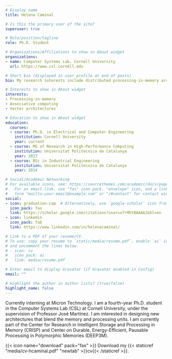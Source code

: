 ```yaml
---
# Display name
title: Helena Caminal

# Is this the primary user of the site?
superuser: true

# Role/position/tagline
role: Ph.D. Student

# Organizations/Affiliations to show in About widget
organizations:
- name: Computer Systems Lab, Cornell University
  url: https://www.csl.cornell.edu

# Short bio (displayed in user profile at end of posts)
bio: My research interests include distributed processing-in-memory architectures, associative computing, and vector architectures.

# Interests to show in About widget
interests:
- Processing-in-memory
- Associative computing
- Vector architectures

# Education to show in About widget
education:
  courses:
  - course: Ph.D. in Electrical and Computer Engineering
    institution: Cornell University
    year: current
  - course: MS of Research in High-Performance Computing
    institution: Universitat Politecnica de Catalunya
    year: 2017
  - course: BSc in Industrial Engineering
    institution: Universitat Politecnica de Catalunya
    year: 2014

# Social/Academic Networking
# For available icons, see: https://sourcethemes.com/academic/docs/page-builder/#icons
#   For an email link, use "fas" icon pack, "envelope" icon, and a link in the
#   form "mailto:your-email@example.com" or "/#contact" for contact widget.
social:
- icon: graduation-cap  # Alternatively, use `google-scholar` icon from `ai` icon pack
  icon_pack: fas
  link: https://scholar.google.com/citations?user=xfrMhY8AAAAJ&hl=en
- icon: linkedin
  icon_pack: fab
  link: https://www.linkedin.com/in/helenacaminal/

# Link to a PDF of your resume/CV.
# To use: copy your resume to `static/media/resume.pdf`, enable `ai` icons in `params.toml`, 
# and uncomment the lines below.
# - icon: cv
#   icon_pack: ai
#   link: media/resume.pdf

# Enter email to display Gravatar (if Gravatar enabled in Config)
email: ""

# Highlight the author in author lists? (true/false)
highlight_name: false
---
```


Currently interning at Micron Technology. I am a fourth-year Ph.D. student in the Computer Systems Lab (CSL) at Cornell University, under the supervision of Professor José Martínez. I am interested in designing new architectures that blend the memory and processing units. I am currently part of the Center for Research in Intelligent Storage and Processing in Memory (CRISP) and Center on Durable, Energy-Efficient, Pausable Processing in Polymorphic Memories (DEEP3M).

{{< icon name="download" pack="fas" >}} Download my {{< staticref "media/cv-hcaminal.pdf" "newtab" >}}cv{{< /staticref >}}.
